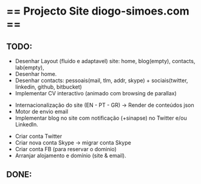 # == Projecto Site diogo-simoes.com == #

## TODO: ##
* Desenhar Layout (fluido e adaptavel) site: home, blog(empty), contacts, lab(empty), 
* Desenhar home.
* Desenhar contacts: pessoais(mail, tlm, addr, skype) + sociais(twitter, linkedin, github, bitbucket)
* Implementar CV interactivo (animado com browsing de parallax)
+ Internacionalização do site (EN - PT - GR) -> Render de conteúdos json
+ Motor de envio email
+ Implementar blog no site com notificação (+sinapse) no Twitter e/ou LinkedIn.
- Criar conta Twitter
- Criar nova conta Skype -> migrar conta Skype
- Criar conta FB (para reservar o dominio)
- Arranjar alojamento e domínio (site & email).

## DONE: ##